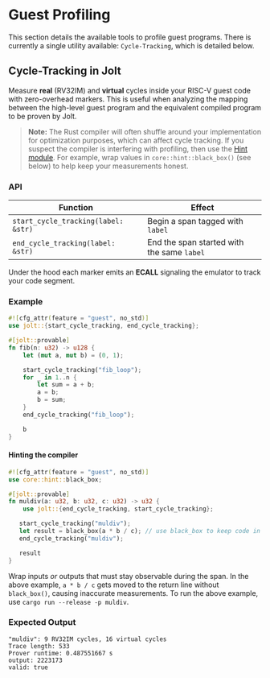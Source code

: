 # Guest Profiling
This section details the available tools to profile guest programs. There is currently a single utility available: `Cycle-Tracking`, which is detailed below.
## Cycle-Tracking in Jolt

Measure **real** (RV32IM) and **virtual** cycles inside your RISC-V guest code with zero-overhead markers. This is useful when analyzing the mapping between the high-level guest program and the equivalent compiled program to be proven by Jolt.


> **Note:** The Rust compiler will often shuffle around your implementation for optimization purposes, which can affect cycle tracking.
> If you suspect the compiler is interfering with profiling, then use the [Hint module](https://doc.rust-lang.org/core/hint/index.html).
> For example, wrap values in `core::hint::black_box()` (see below) to help keep your measurements honest.

### API

| Function                              | Effect                                   |
|---------------------------------------|-------------------------------------------|
| `start_cycle_tracking(label: &str)`   | Begin a span tagged with `label`          |
| `end_cycle_tracking(label: &str)`     | End the span started with the same `label`  |


Under the hood each marker emits an **ECALL** signaling the emulator to track your code segment.

### Example

~~~rust
#![cfg_attr(feature = "guest", no_std)]
use jolt::{start_cycle_tracking, end_cycle_tracking};

#[jolt::provable]
fn fib(n: u32) -> u128 {
    let (mut a, mut b) = (0, 1);

    start_cycle_tracking("fib_loop");
    for _ in 1..n {
        let sum = a + b;
        a = b;
        b = sum;
    }
    end_cycle_tracking("fib_loop");

    b
}
~~~

#### Hinting the compiler

~~~rust
#![cfg_attr(feature = "guest", no_std)]
use core::hint::black_box;

#[jolt::provable]
fn muldiv(a: u32, b: u32, c: u32) -> u32 {
    use jolt::{end_cycle_tracking, start_cycle_tracking};

   start_cycle_tracking("muldiv");
   let result = black_box(a * b / c); // use black_box to keep code in place
   end_cycle_tracking("muldiv");

   result
}
~~~

Wrap inputs *or* outputs that must stay observable during the span. In the above example, `a * b / c` gets moved to the return line without `black_box()`, causing inaccurate measurements. To run the above example, use `cargo run --release -p muldiv`.

###  Expected Output

~~~text
"muldiv": 9 RV32IM cycles, 16 virtual cycles
Trace length: 533
Prover runtime: 0.487551667 s
output: 2223173
valid: true
~~~
